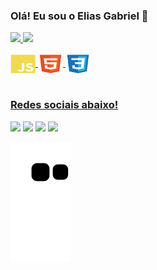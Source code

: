   
### Olá! Eu sou o Elias Gabriel 🖖

<div>
   <a href="https://github.com/EliasGsN">
   <img height="180em" src="https://github-readme-stats.vercel.app/api?username=EliasGsN&show_icons=true&theme=tokyonight&include_all_commits=false&count_private=false"/>
   <img height="180em" src="https://github-readme-stats.vercel.app/api/top-langs/?username=EliasGsN&layout=compact&langs_count=6&theme=tokyonight"/>
</div>

<div style="display: inline_block"><br>
  <img align="center" alt="Js" height="30" width="40" src="https://raw.githubusercontent.com/devicons/devicon/master/icons/javascript/javascript-plain.svg">
  <img align="center" alt="HTML" height="30" width="40" src="https://raw.githubusercontent.com/devicons/devicon/master/icons/html5/html5-original.svg">
  <img align="center" alt="CSS" height="30" width="40" src="https://raw.githubusercontent.com/devicons/devicon/master/icons/css3/css3-original.svg">
</div>
 
 <br>
 
  ### Redes sociais abaixo!
 
<div> 
  
  <a href="https://instagram.com/eliasgsn_" target="_blank"><img src="https://img.shields.io/badge/-Instagram-%23E4405F?style=for-the-badge&logo=instagram&logoColor=white" target="_blank"></a>
 <a href="https://discord.gg/490587376259694592" target="_blank"><img src="https://img.shields.io/badge/Discord-7289DA?style=for-the-badge&logo=discord&logoColor=white" target="_blank"></a> 
  <a href = "mailto:gabrielsilva20012005.eg@gmail.com"><img src="https://img.shields.io/badge/-Gmail-%23333?style=for-the-badge&logo=gmail&logoColor=white" target="_blank"></a>
  <a href="https://www.linkedin.com/in/elias-nunes-0a63a8163" target="_blank"><img src="https://img.shields.io/badge/-LinkedIn-%230077B5?style=for-the-badge&logo=linkedin&logoColor=white" target="_blank"></a> 
 
  ![Snake animation](https://github.com/EliasGsN/EliasGsN/blob/output/github-contribution-grid-snake.svg)

</div>
